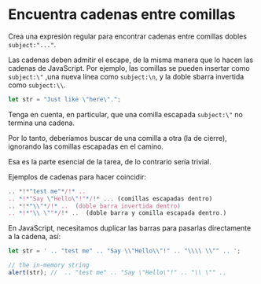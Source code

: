 # Encuentra cadenas entre comillas

Crea una expresión regular para encontrar cadenas entre comillas dobles `subject:"..."`.

Las cadenas deben admitir el escape, de la misma manera que lo hacen las cadenas de JavaScript. Por ejemplo, las comillas se pueden insertar como `subject:\"` ,una nueva línea como `subject:\n`, y la doble sbarra invertida como `subject:\\`.

```js
let str = "Just like \"here\".";
```

Tenga en cuenta, en particular, que una comilla escapada `subject:\"` no termina una cadena.

Por lo tanto, deberíamos buscar de una comilla a otra (la de cierre), ignorando las comillas escapadas en el camino.

Esa es la parte esencial de la tarea, de lo contrario sería trivial.

Ejemplos de cadenas para hacer coincidir:
```js
.. *!*"test me"*/!* ..  
.. *!*"Say \"Hello\"!"*/!* ... (comillas escapadas dentro)
.. *!*"\\"*/!* ..  (doble barra invertida dentro)
.. *!*"\\ \""*/!* ..  (doble barra y comilla escapada dentro.)
```

En JavaScript, necesitamos duplicar las barras para pasarlas directamente a la cadena, así:

```js run
let str = ' .. "test me" .. "Say \\"Hello\\"!" .. "\\\\ \\"" .. ';

// the in-memory string
alert(str); //  .. "test me" .. "Say \"Hello\"!" .. "\\ \"" ..
```
